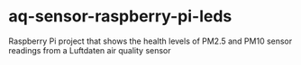 # aq-sensor-raspberry-pi-leds
Raspberry Pi project that shows the health levels of PM2.5 and PM10 sensor readings from a Luftdaten air quality sensor
